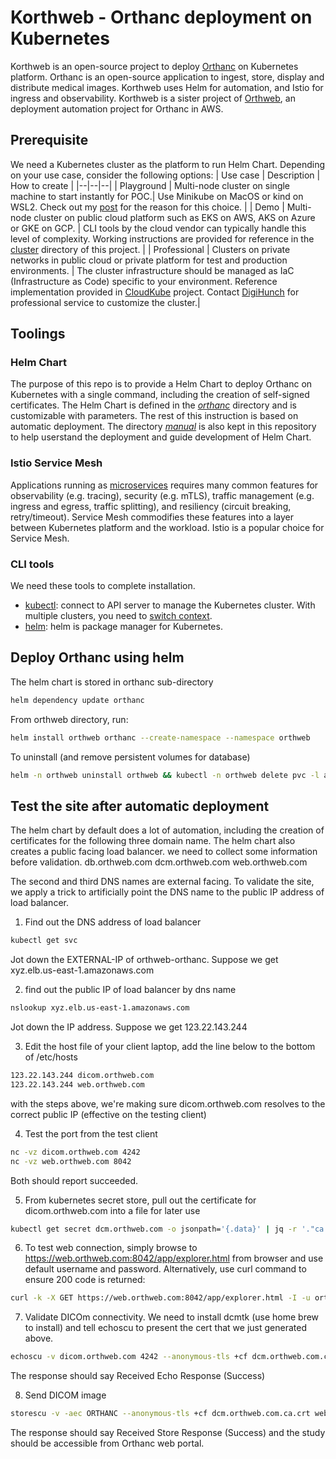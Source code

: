 # Korthweb - Orthanc deployment on Kubernetes
Korthweb is an open-source project to deploy [Orthanc](https://www.orthanc-server.com/) on Kubernetes platform. Orthanc is an open-source application to ingest, store, display and distribute medical images. Korthweb uses Helm for automation, and Istio for ingress and observability. Korthweb is a sister project of [Orthweb](https://github.com/digihunch/orthweb), an deployment automation project for Orthanc in AWS. 

## Prerequisite
We need a Kubernetes cluster as the platform to run Helm Chart. Depending on your use case, consider the following options:
| Use case | Description | How to create |
|--|--|--|
| Playground | Multi-node cluster on single machine to start instantly for POC.| Use Minikube on MacOS or kind on WSL2. Check out my [post](https://www.digihunch.com/2021/09/single-node-kubernetes-cluster-minikube/) for the reason for this choice. |
| Demo | Multi-node cluster on public cloud platform such as EKS on AWS, AKS on Azure or GKE on GCP. | CLI tools by the cloud vendor can typically handle this level of complexity. Working instructions are provided for reference in the [cluster](https://github.com/digihunch/korthweb/blob/main/cluster/README.md)  directory of this project. |
| Professional | Clusters on private networks in public cloud or private platform for test and production environments.  | The cluster infrastructure should be managed as IaC (Infrastructure as Code) specific to your environment. Reference implementation provided in [CloudKube](https://github.com/digihunch/cloudkube) project. Contact [DigiHunch](https://www.digihunch.com/contact/) for professional service to customize the cluster.|

## Toolings

### Helm Chart
The purpose of this repo is to provide a Helm Chart to deploy Orthanc on Kubernetes with a single command, including the creation of self-signed certificates. The Helm Chart is defined in the *[orthanc](https://github.com/digihunch/korthweb/tree/main/orthanc)* directory and is customizable with parameters. The rest of this instruction is based on automatic deployment.
The directory *[manual](https://github.com/digihunch/korthweb/tree/main/manual)* is also kept in this repository to help userstand the deployment and guide development of Helm Chart.

### Istio Service Mesh
Applications running as [microservices](https://www.digihunch.com/2021/11/from-microservice-to-service-mesh/) requires many common features for observability (e.g. tracing), security (e.g. mTLS), traffic management (e.g. ingress and egress, traffic splitting), and resiliency (circuit breaking, retry/timeout). Service Mesh commodifies these features into a layer between Kubernetes platform and the workload. Istio is a popular choice for Service Mesh. 

### CLI tools
We need these tools to complete installation.
* [kubectl](https://kubernetes.io/docs/tasks/tools/#kubectl): connect to API server to manage the Kubernetes cluster. With multiple clusters, you need to [switch context](https://kubernetes.io/docs/tasks/access-application-cluster/configure-access-multiple-clusters/).
* [helm](https://helm.sh/docs/intro/install/): helm is package manager for Kubernetes.

## Deploy Orthanc using helm
The helm chart is stored in orthanc sub-directory
```sh
helm dependency update orthanc
```
From orthweb directory, run:
```sh
helm install orthweb orthanc --create-namespace --namespace orthweb 
```
To uninstall (and remove persistent volumes for database) 
```sh
helm -n orthweb uninstall orthweb && kubectl -n orthweb delete pvc -l app.kubernetes.io/component=postgresql 
```
## Test the site after automatic deployment
The helm chart by default does a lot of automation, including the creation of certificates for the following three domain name. The helm chart also creates a public facing load balancer. we need to collect some information before validation.
db.orthweb.com
dcm.orthweb.com
web.orthweb.com

The second and third DNS names are external facing. To validate the site, we apply a trick to artificially point the DNS name to the public IP address of load balancer.

1. Find out the DNS address of load balancer
```sh
kubectl get svc 
``` 
Jot down the EXTERNAL-IP of orthweb-orthanc.  Suppose we get xyz.elb.us-east-1.amazonaws.com

2. find out the public IP of load balancer by dns name
```sh
nslookup xyz.elb.us-east-1.amazonaws.com
```
Jot down the IP address. Suppose we get 123.22.143.244

3. Edit the host file of your client laptop, add the line below to the bottom of /etc/hosts
```sh
123.22.143.244 dicom.orthweb.com
123.22.143.244 web.orthweb.com
```
with the steps above, we're making sure dicom.orthweb.com resolves to the correct public IP (effective on the testing client)

4. Test the port from the test client
```sh
nc -vz dicom.orthweb.com 4242
nc -vz web.orthweb.com 8042
```
Both should report succeeded.

5. From kubernetes secret store, pull out the certificate for dicom.orthweb.com into a file for later use
```sh
kubectl get secret dcm.orthweb.com -o jsonpath='{.data}' | jq -r '."ca.crt"' | base64 --decode > dcm.orthweb.com.ca.crt
```

6. To test web connection, simply browse to https://web.orthweb.com:8042/app/explorer.html from browser and use default username and password. Alternatively, use curl command to ensure 200 code is returned:
```sh
curl -k -X GET https://web.orthweb.com:8042/app/explorer.html -I -u orthanc:orthanc
```

7. Validate DICOm connectivity. We need to install dcmtk (use home brew to install) and tell echoscu to present the cert that we just generated above.
```sh
echoscu -v dicom.orthweb.com 4242 --anonymous-tls +cf dcm.orthweb.com.ca.crt
```
The response should say Received Echo Response (Success)

8. Send DICOM image
```sh
storescu -v -aec ORTHANC --anonymous-tls +cf dcm.orthweb.com.ca.crt web.orthweb.com 4242 ~/Downloads/CR.dcm
```
The response should say Received Store Response (Success) and the study should be accessible from Orthanc web portal.

